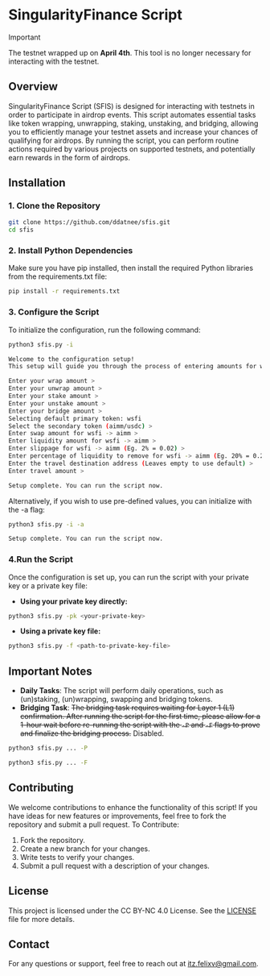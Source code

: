 # SingularityFinance Script

> [!IMPORTANT]
> The testnet wrapped up on **April 4th**. This tool is no longer necessary for interacting with the testnet.

## Overview
SingularityFinance Script (SFIS) is designed for interacting with testnets in order to participate in airdrop events. This script automates essential tasks like token wrapping, unwrapping, staking, unstaking, and bridging, allowing you to efficiently manage your testnet assets and increase your chances of qualifying for airdrops. By running the script, you can perform routine actions required by various projects on supported testnets, and potentially earn rewards in the form of airdrops.
## Installation
### 1. Clone the Repository
```bash
git clone https://github.com/ddatnee/sfis.git
cd sfis
```

### 2. Install Python Dependencies
Make sure you have pip installed, then install the required Python libraries from the requirements.txt file:
```bash
pip install -r requirements.txt
```

### 3. Configure the Script
To initialize the configuration, run the following command:
```bash
python3 sfis.py -i
```

```bash
Welcome to the configuration setup!
This setup will guide you through the process of entering amounts for wrapping, unwrapping, staking, unstaking and bridging tokens.

Enter your wrap amount > 
Enter your unwrap amount > 
Enter your stake amount > 
Enter your unstake amount > 
Enter your bridge amount > 
Selecting default primary token: wsfi
Select the secondary token (aimm/usdc) >
Enter swap amount for wsfi -> aimm >
Enter liquidity amount for wsfi -> aimm >
Enter slippage for wsfi -> aimm (Eg. 2% = 0.02) > 
Enter percentage of liquidity to remove for wsfi -> aimm (Eg. 20% = 0.2) > 
Enter the travel destination address (Leaves empty to use default) >
Enter travel amount > 

Setup complete. You can run the script now.
```

Alternatively, if you wish to use pre-defined values, you can initialize with the -a flag:
```bash
python3 sfis.py -i -a
```

```bash
Setup complete. You can run the script now.
```

### 4.Run the Script
Once the configuration is set up, you can run the script with your private key or a private key file:
- **Using your private key directly:**
```bash
python3 sfis.py -pk <your-private-key>
```

- **Using a private key file:**
```bash
python3 sfis.py -f <path-to-private-key-file>
```
## Important Notes
- **Daily Tasks**: The script will perform daily operations, such as (un)staking, (un)wrapping, swapping and bridging tokens.
- **Bridging Task**: ~~The bridging task requires waiting for Layer 1 (L1) confirmation. After running the script for the first time, please allow for a 1-hour wait before re-running the script with the `-P` and `-F` flags to prove and finalize the bridging process.~~ Disabled.
```bash
python3 sfis.py ... -P
```
```bash
python3 sfis.py ... -F
```

## Contributing
We welcome contributions to enhance the functionality of this script! If you have ideas for new features or improvements, feel free to fork the repository and submit a pull request.
To Contribute:
1. Fork the repository.
2. Create a new branch for your changes.
3. Write tests to verify your changes.
4. Submit a pull request with a description of your changes.

## License
This project is licensed under the CC BY-NC 4.0 License. See the [LICENSE](LICENSE) file for more details.

## Contact
For any questions or support, feel free to reach out at [itz.felixv@gmail.com](mailto:itz.felixv@gmail.com).
